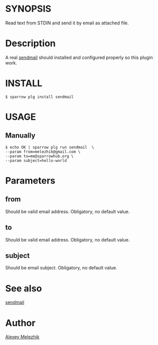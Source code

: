 # SYNOPSIS

Read text from STDIN and send it by email as attached file.

# Description

A real [sendmail](https://en.wikipedia.org/wiki/Sendmail) should installed and configured properly so this plugin work.

# INSTALL

    $ sparrow plg install sendmail

# USAGE

## Manually

    $ echo OK | sparrow plg run sendmail  \
    --param from=melezhik@gmail.com \
    --param to=me@sparrowhub.org \
    --param subject=hello-world


# Parameters

## from

Should be valid email address. Obligatory, no default value.

## to

Should be valid email address. Obligatory, no default value.

## subject

Should be email subject. Obligatory, no default value.

# See also

[sendmail](https://en.wikipedia.org/wiki/Sendmail)

# Author

[Alexey Melezhik](mailto:melezhik@gmail.com)



